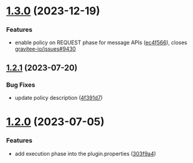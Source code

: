 # [1.3.0](https://github.com/gravitee-io/gravitee-policy-role-based-access-control/compare/1.2.1...1.3.0) (2023-12-19)


### Features

* enable policy on REQUEST phase for message APIs ([ec4f566](https://github.com/gravitee-io/gravitee-policy-role-based-access-control/commit/ec4f566cdc6ff6b7d9ac7366c3d6a6eec341e996)), closes [gravitee-io/issues#9430](https://github.com/gravitee-io/issues/issues/9430)

## [1.2.1](https://github.com/gravitee-io/gravitee-policy-role-based-access-control/compare/1.2.0...1.2.1) (2023-07-20)


### Bug Fixes

* update policy description ([4f391d7](https://github.com/gravitee-io/gravitee-policy-role-based-access-control/commit/4f391d7df441db85ec03106dbdaa0ea74b0c493d))

# [1.2.0](https://github.com/gravitee-io/gravitee-policy-role-based-access-control/compare/1.1.0...1.2.0) (2023-07-05)


### Features

* add execution phase into the plugin.properties ([303f9a4](https://github.com/gravitee-io/gravitee-policy-role-based-access-control/commit/303f9a4af1becad07e60a4d0b303144b0b5f8777))
